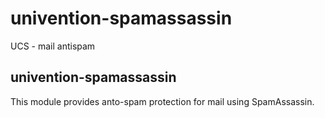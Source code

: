 # univention-spamassassin
UCS - mail antispam

## univention-spamassassin
This module provides anto-spam protection for mail using SpamAssassin.
